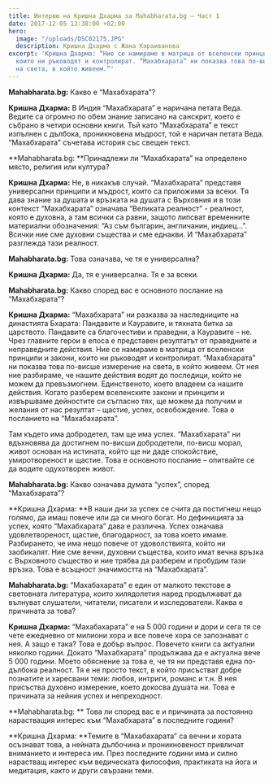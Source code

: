 ```yaml
---
title: Интервю на Кришна Дхарма за Mahabharata.bg – Част 1
date: 2017-12-05 13:38:00 +02:00
hero:
  image: "/uploads/DSC02175.JPG"
  description: Кришна Дхарма с Жана Караиванова
excerpt: 'Кришна Дхарма: “Ние се намираме в матрица от вселенски принципи и закони,
  които ни ръководят и контролират. “Махабхарата” ни показва това по-висше измерение
  на света, в който живеем.”'
---
```


**Mahabharata.bg:** Какво е “Махабхарата”?

**Кришна Дхарма:** В Индия “Махабхарата” e наричана петата Веда. 
Ведите са огромно по обем знание записано на санскрит, което е събрано в четири основни книги. Тъй като “Махабхарата” е текст изпълнен с дълбока, проникновена мъдрост, той е наричан петата Веда. “Махабхарата” съчетава история със свещен текст. 

**Mahabharata.bg: **Принадлежи ли “Махабхарата” на определено място, религия или култура?

**Кришна Дхарма:**  Не, в никакъв случай. “Махабхарата” представя универсални принципи и мъдрост, които са приложими за всеки. Tя дава знание за душата и връзката на душата с Върховния и в този контекст “Махабхарата” означава “Великата реалност” -  реалност, която е духовна, а там всички са равни, защото липсват временните материални обозначения: “Аз съм българин, англичанин, индиец…”. Всички ние сме духовни същества и сме еднакви. И “Махабхарата” разглежда тази реалност.

**Mahabharata.bg:** Това означава, че тя е универсална?

**Кришна Дхарма:** Да, тя е универсална. Тя е за всеки.

**Mahabharata.bg:** Какво според вас е основното послание на “Махабхарата”? 

**Кришна Дхарма:** “Махабхарата” ни разказва за наследниците на династията Бхарата: Пандавите и Кауравите, и тяхната битка за царството. Пандавите са благочестиви и праведни, а Кауравите – не. Чрез главните герои в епоса е  представен резултатът от праведните и неправедните действия. Ние се намираме в матрица от вселенски принципи и закони, които ни ръководят и контролират. “Махабхарата” ни показва това по-висше измерение на света, в който живеем. От нея ние разбираме, че нашите действия водят до последици, който не можем да превъзмогнем. Единственото, което владеем са нашите действия. Когато разберем вселенските закони и принципи и извършваме дейностите си съгласно тях, ще можем да получим и желания от нас резултат – щастие, успех, освобождение. Това е посланието на “Махабахарата”. 

Там където има добродетел, там ще има успех. “Махабхарата” ни вдъхновява да достигнем по-висши добродетели, по-висш морал,  живот основан на истината, който ще ни даде спокойствие, умиротвореност и щастие. Това  е основното послание – опитвайте се да водите одухотворен живот.

**Mahabharata.bg:** Какво означава думата “успех”, според “Махабхарата”?

**Кришна Дхарма: **В наши дни за успех се счита да постигнеш нещо голямо, да имаш повече или да си много богат. Но дефиницията за успех, която “Махабхарата” дава е различна. Успех означава удовлетвореност, щастие, благодарност, за това което имаме. Разбирането, че има нещо повече от удоволствията, който ни заобикалят. Ние сме вечни, духовни същества, които имат вечна връзка с Върховното същество и ние трябва да разберем и пробудим тази връзка. Това е всъщност значимостта на “Махабхарата”.

**Mahabharata.bg:** “Махабахарата” е един от малкото текстове в световната литература, които хилядолетия наред продължават да вълнуват слушатели, читатели, писатели и изследователи. Каква е причината за това?

**Кришна Дхарма:** “Махабахарата” е на 5 000 години и дори и сега тя се чете ежедневно от милиони хора и все повече хора се запознават с нея. А защо е така? Това е добър въпрос. Повечето книги са актуални няколко години. Докато “Махабхарата” продължава да е актуална вече 5 000 години. Моето обяснение за това е, че тя ни представя една по-дълбока реалност. Тя е не просто текст, в който присъстват добре познатите и харесвани теми: любов, интриги, романс и т.н. В нея  присъства духовно измерение, което докосва душата ни. Това е причината за нейния успех и непреходност. 

**Mahabharata.bg: ** Това ли според вас е и причината за постоянно нарастващия интерес към “Махабхарата” в последните години? 

**Кришна Дхарма: **Темите в “Махабахарата” са вечни и хората осъзнават това, а нейната дълбочина и проникновеност привличат вниманието и интереса им. През последните години има и силно нарастващ интерес към ведическата философия, практиката на йога и медитация, както и други свързани теми.
